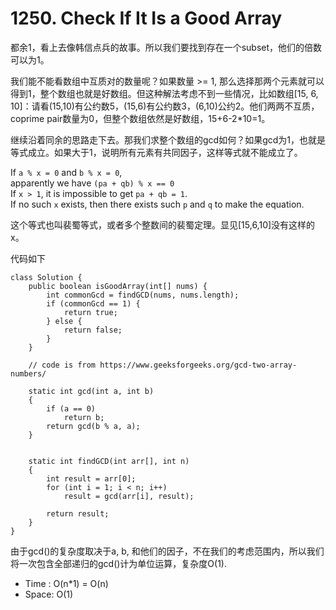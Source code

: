 # 1250. Check If It Is a Good Array

都余1，看上去像韩信点兵的故事。所以我们要找到存在一个subset，他们的倍数可以为1。

我们能不能看数组中互质对的数量呢？如果数量 &gt;= 1, 那么选择那两个元素就可以得到1，整个数组也就是好数组。但这种解法考虑不到一些情况，比如数组\[15, 6, 10\]：请看\(15,10\)有公约数5，\(15,6\)有公约数3，\(6,10\)公约2。他们两两不互质，coprime pair数量为0，但整个数组依然是好数组，15+6-2\*10=1。

继续沿着同余的思路走下去。那我们求整个数组的gcd如何？如果gcd为1，也就是等式成立。如果大于1，说明所有元素有共同因子，这样等式就不能成立了。

If `a % x = 0` and `b % x = 0`,  
apparently we have `(pa + qb) % x == 0`  
If `x > 1`,  it is impossible to get `pa + qb = 1`.  
If no such `x` exists, then there exists such `p` and `q` to make the equation. 

这个等式也叫裴蜀等式，或者多个整数间的裴蜀定理。显见\[15,6,10\]没有这样的x。



代码如下

```text
class Solution {
    public boolean isGoodArray(int[] nums) {
        int commonGcd = findGCD(nums, nums.length);
        if (commonGcd == 1) {
            return true;
        } else {
            return false;
        }
    }
    
    // code is from https://www.geeksforgeeks.org/gcd-two-array-numbers/
    
    static int gcd(int a, int b) 
    { 
        if (a == 0) 
            return b; 
        return gcd(b % a, a); 
    } 
  
  
    static int findGCD(int arr[], int n) 
    { 
        int result = arr[0]; 
        for (int i = 1; i < n; i++) 
            result = gcd(arr[i], result); 
  
        return result; 
    } 
}
```

由于gcd\(\)的复杂度取决于a, b, 和他们的因子，不在我们的考虑范围内，所以我们将一次包含全部递归的gcd\(\)计为单位运算，复杂度O\(1\).

* Time : O\(n\*1\) = O\(n\)
* Space: O\(1\)

